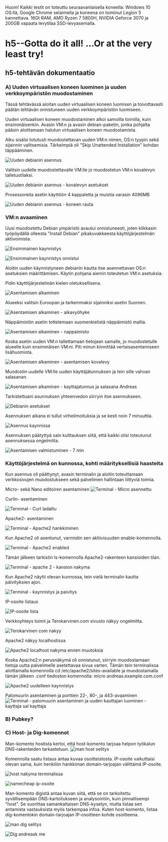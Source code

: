 Huom! Kaikki testit on toteuttu seuraavanlaisella koneella: Windows 10 OS:llä, Google Chrome selaimella ja koneena on toiminut Legion 5 kannettava. 16Gt RAM, AMD Ryzen 7 5800H, NVIDIA Geforce 3070 ja 200GB vapaata levytilaa SSD-levyasemalla.
# h5--Gotta do it all! ...Or at the very least try!
## h5-tehtävän dokumentaatio

### A) Uuden virtuaalisen koneen luominen ja uuden verkkoympäristön muodostaminen
Tässä tehtävässä aloitan uuden virtuaalisen koneen luomisen ja toivottavasti päätän tehtävän onnistuneen uuden verkkoympäristön luomiseen.

Uuden virtuaalisen koneen muodostaminen alkoi samoilla toimilla, kuin ensimmäisenkin. Avasin VM:n ja avasin debian-paketin, jonka pohjalta pääsin aloittamaan halutun virtuaalisen koneen muodostamista.

Alku sisälsi totutusti muodostettavan uuden VM:n nimen, OS:n tyypin sekä sijainnin valitsemisia. Tärkeimpiä oli "Skip Unattended Installation" kohdan täppääminen.

![Uuden debianin asennus](https://github.com/Andtonyk/h1---Debian/assets/149326156/af992c97-6757-4d89-aff1-938f77878f1b)

Valitsin uudelle muodostettavalle VM:lle jo muodostetun VM:n kovalevyn talletustilaksi.

![Uuden debianin asennus - kovalevyn asetukset](https://github.com/Andtonyk/h1---Debian/assets/149326156/ee3e6b71-641a-47ea-b7b8-e05c5f3f25e0)

Prosessoreita asetin käyttöön 4 kappaletta ja muistia varasin 4096MB

![Uuden debianin asennus - koneen rauta](https://github.com/Andtonyk/h1---Debian/assets/149326156/4bbae283-35ff-431b-8cbd-6a14acc695b2)

### VM:n avaaminen

Uusi muodostettu Debian ympäristö avautui onnistuneesti, joten klikkasin työpöydällä olleesta "Install Debian" pikakuvakkeesta käyttöjärjestelmän aktivoimista.

![Ensimmainen kaynnistys](https://github.com/Andtonyk/h1---Debian/assets/149326156/8bfa8425-b2b4-4367-a816-530c645fea97)

![Ensimmainen kaynnistys onnistui](https://github.com/Andtonyk/h1---Debian/assets/149326156/c7b08f41-2d73-4206-8aa6-f8662a624b17)

Aloitin uuden käynnistyneen debianin kautta itse asennettavan OS:n asetuksien määrittämisen.
Käytin pohjana aiemin toteutetun VM:n asetuksia.

Pidin käyttöjärjestelmän kielen oletuksellisena.

![Asentamisen alkaminen](https://github.com/Andtonyk/h1---Debian/assets/149326156/7fb61b68-d434-4ec5-8faa-d1d4348e0311)

Alueeksi valitsin Euroopan ja tarkemmaksi sijainniksi asetin Suomen. 

![Asentamisen alkaminen - aikavyöhyke](https://github.com/Andtonyk/h1---Debian/assets/149326156/8e98c15f-8fc1-4665-924a-dbaac0a14b7c)

Näppäimistön asetin tottelemaan suomenkielistä näppäimistö mallia.

![Asentamisen alkaminen - nappaimisto](https://github.com/Andtonyk/h1---Debian/assets/149326156/515700c6-ab9d-4b0d-a026-9688e6040085)

Koska asetin uuden VM:n tallettamaan tietojaan samalle, jo muodostetulle alueelle kuin ensimmäisen VM:ni. Piti minun kiinnittää vertaisasentamiseen lisähuomiota.

![Asentamisen alkaminen - asentamisen kovalevy](https://github.com/Andtonyk/h1---Debian/assets/149326156/9666fdc3-acb3-42ca-8a60-d6621dc3b8f6)

Muodostin uudelle VM:lle uuden käyttäjätunnuksen ja tein sille vahvan salasanan.

![Asentamisen alkaminen - kayttajatunnus ja salasana Andreas](https://github.com/Andtonyk/h1---Debian/assets/149326156/c8c15797-2f53-4c9c-b4c4-dfcc776d1765)

Tarkistettuani asunnuksen yhteenvedon siirryin itse asennukseen.

![Debianin asetukset](https://github.com/Andtonyk/h1---Debian/assets/149326156/90dfc58f-166a-4fd9-a85c-c13e909a9883)

Asennuksen aikana ei tullut virheilmoituksia ja se kesti noin 7 minuuttia.

![Asennus kaynnissa](https://github.com/Andtonyk/h1---Debian/assets/149326156/ebb4021f-a96d-43a5-99a9-acf426ab2142)

Asennuksen päätyttyä sain kuittauksen siitä, että kaikki olisi toteutunut asennuksessa ongelmitta.

![Asentamisen valmistuminen - 7 min](https://github.com/Andtonyk/h1---Debian/assets/149326156/0294c6bd-f602-4b40-90d0-493a2ba90a9b)

### Käyttöjärjestelmä on kunnossa, kohti määrityksellisiä haasteita
Kun asennus oli päättynyt, avasin terminalin ja aloitin toteuttamaan verkkosivujen muodostukseen sekä palvelimen hallintaan liittyviä toimia.

Micro- sekä Nano editoiren asentaminen
![Terminal - Micro asennettu](https://github.com/Andtonyk/h1---Debian/assets/149326156/14b69f11-b0b9-4f8e-9aa6-ba3ef5a1acfb)

Curlin- asentaminen

![Terminal - Curl ladattu](https://github.com/Andtonyk/h1---Debian/assets/149326156/6ad6cbf4-c433-46a0-8b08-9b07e88d1e7a)

Apache2- asentaminen

![Terminal - Apache2 hankkiminen](https://github.com/Andtonyk/h1---Debian/assets/149326156/3f374af1-0294-47ba-9688-2b3e8f61525d)

Kun Apache2 oli asentunut, varmistin sen aktiivisuuden enable-komennolla.

![Terminal - Apache2 enabled](https://github.com/Andtonyk/h1---Debian/assets/149326156/eed510b8-60b5-4817-911b-108587aa96f8)

Tämän jälkeen tarkistin ls-komennolla Apache2-rakenteen kansioiden tilan.


![Terminal - apache 2 - kansion nakyma](https://github.com/Andtonyk/h1---Debian/assets/149326156/361849e4-9c68-4a29-b7de-06c14cccaca9)

Kun Apache2 näytti olevan kunnossa, tein vielä terminalin kautta päivityksien ajon.

![Terminal - kaynnistys ja paivitys](https://github.com/Andtonyk/h1---Debian/assets/149326156/66d9d11c-cd28-401d-b773-f5497aaa3f06)

IP-osoite listaus

![IP-osoite lista](https://github.com/Andtonyk/h1---Debian/assets/149326156/386ba631-342c-4da1-aba4-07e8fd7a63c6)

Verkkoyhteys toimii ja Terokarvinen.com sivusto näkyy ongelmitta.

![Terokarvinen com nakyy](https://github.com/Andtonyk/h1---Debian/assets/149326156/d039b449-22b7-4d68-b0bd-b8676655b9bc)

Apache2 näkyy localhostissa

![Apache2 localhost nakyma ennen muutoksia](https://github.com/Andtonyk/h1---Debian/assets/149326156/8c252877-336c-47d1-9247-0fdf468a0725)

Koska Apache2:n perusnäkymä oli onnistunut, siirryin muodostamaan tietoja uutta palvelimelle asetettavaa sivua varten.
Tämän tein terminalissa aloittamalla komennolla cd /etc/apache2/sites-available ja muodostamalla tämän jälkeen .conf tiedoston komennolla: micro andreas.example.com.conf

![Apache2 uudelleen kaynnistys](https://github.com/Andtonyk/h1---Debian/assets/149326156/c0c63114-3176-4c6d-87e3-b8a6e88de7bb)



Palomuurin asentaminen ja porttien 22-, 80-, ja 443-avaaminen 
![Terminal - palomuurin asentaminen ja uuden kauttajan luominen - kayttaja sal kayttaja](https://github.com/Andtonyk/h1---Debian/assets/149326156/9293b030-3c4b-4855-beb6-1e163f2b641a)

### B) Pubkey?


### C) Host- ja Dig-komennot

Man-komento hostista kertoi, että host-komento tarjoaa helpon työkalun DNS-rakenteiden tarkasteluun.
![man host selitys](https://github.com/Andtonyk/h1---Debian/assets/149326156/d68f97f8-f8d7-40ef-bdc6-ae9c099270b9)

Komennolla saatu listaus antaa kuvaa osoitteistosta. IP-osoite vaikuttaisi olevan sama, kuin henkilön hankkiman domain-tarjoajan välittämä IP-osoite.

![host nakyma terminalissa](https://github.com/Andtonyk/h1---Debian/assets/149326156/c2f04889-38a1-4d4b-a1f6-06f755644c01)

![namecheap ip-osoite](https://github.com/Andtonyk/h1---Debian/assets/149326156/8eb45827-e9c6-4a3b-a622-1fe5044e1f28)

Man-komento digistä antaa kuvan siitä, että se on tarkoitettu syvällisempään DNS-kartoitukseen ja analysointiin, kuin pinnallisempi "host".
Se suorittaa samankaltaisen DNS-kyselyn, mutta listaa sen antamista vastauksista myös tarkempaa infoa. Kuten host-komento, listaa dig-komentokin domain-tarjoajan IP-osoitteen kohde osoitteena.

![man dig selitys](https://github.com/Andtonyk/h1---Debian/assets/149326156/ea39d0ab-7840-4ae1-8487-570c26c31984)

![Dig andreask me](https://github.com/Andtonyk/h1---Debian/assets/149326156/7a93e765-5719-4793-904b-294da27608c4)
